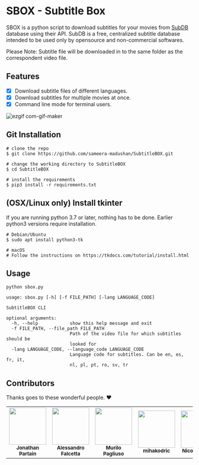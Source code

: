 # SBOX - Subtitle Box

SBOX is a python script to download subtitles for your movies from [SubDB](http://thesubdb.com/) database using their API. SubDB is a free, centralized subtitle database intended to be used only by opensource and non-commercial softwares. 

Please Note: Subtitle file will be downloaded in to the same folder as the correspondent video file.

## Features
- [x] Download subtitle files of different languages.
- [x] Download subtitles for multiple movies at once.
- [x] Command line mode for terminal users.

![ezgif com-gif-maker](https://user-images.githubusercontent.com/55880211/79194420-21ebc280-7e4a-11ea-84b2-f155d43dcd0a.gif)

## Git Installation
```
# clone the repo
$ git clone https://github.com/sameera-madushan/SubtitleBOX.git

# change the working directory to SubtitleBOX
$ cd SubtitleBOX

# install the requirements
$ pip3 install -r requirements.txt
```
## (OSX/Linux only) Install tkinter
If you are running python 3.7 or later, nothing has to be done. Earlier python3 versions require installation.
```
# Debian/Ubuntu
$ sudo apt install python3-tk

# macOS
# Follow the instructions on https://tkdocs.com/tutorial/install.html
```

## Usage

```
python sbox.py
```

```
usage: sbox.py [-h] [-f FILE_PATH] [-lang LANGUAGE_CODE]

SubtitleBOX CLI

optional arguments:
  -h, --help            show this help message and exit
  -f FILE_PATH, --file_path FILE_PATH
                        Path of the video file for which subtitles should be
                        looked for
  -lang LANGUAGE_CODE, --language_code LANGUAGE_CODE
                        Language code for subtitles. Can be en, es, fr, it,
                        nl, pl, pt, ro, sv, tr
```
## Contributors

Thanks goes to these wonderful people. :heart:

<table>
  <tr>
    <td align="center"><a href="https://github.com/JonathanPartain"><img src="https://avatars0.githubusercontent.com/u/12885700?s=400&u=242fea5b8de20586e1ae174056b7aa9fc04d95d6&v=4" width="100px;" alt=""/><br /><sub><b>Jonathan Partain</b></sub></a></td>
    <td align="center"><a href="https://github.com/AlexMV12"><img src="https://avatars1.githubusercontent.com/u/36054651?s=400&v=4" width="100px;" alt=""/><br /><sub><b>Alessandro Falcetta</b></sub></a></td>
    <td align="center"><a href="https://github.com/DarkCeptor44"><img src="https://avatars2.githubusercontent.com/u/16278483?s=400&u=1ebc14a87bd6f2e4df0cb1ff90f178cb1ea1beef&v=4" width="100px;" alt=""/><br /><sub><b>Murilo Pagliuso</b></sub></a></td>
    <td align="center"><a href="https://github.com/mihakodric"><img src="https://avatars0.githubusercontent.com/u/32506231?s=400&v=4" width="100px;" alt=""/><br /><sub><b>mihakodric</b></sub></a></td>
    <td align="center"><a href="https://github.com/NBrown140"><img src="https://avatars1.githubusercontent.com/u/9956767?s=400&u=e4f68c09d01d986fa133a713ce4e8013c68db3a2&v=4" width="100px;" alt=""/><br /><sub><b>Nicolas Brown</b></sub></a></td>

</table>
